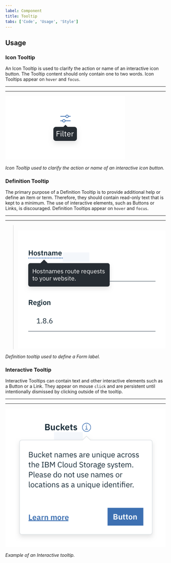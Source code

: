 ```yaml
---
label: Component
title: Tooltip
tabs: ['Code', 'Usage', 'Style']
---
```


## Usage

### Icon Tooltip
An Icon Tooltip is used to clarify the action or name of an interactive icon button. The Tooltip content should only contain one to two words. Icon Tooltips appear on `hover` and `focus`.

---
***
> 
![example of an icon tooltip](images/tooltip-usage-1.png)

_Icon Tooltip used to clarify the action or name of an interactive icon button._


### Definition Tooltip
The primary purpose of a Definition Tooltip is to provide additional help or define an item or term. Therefore, they should contain read-only text that is kept to a minimum. The use of interactive elements, such as Buttons or Links, is discouraged. Definition Tooltips appear on `hover` and `focus`.

---
***
> 
![example of a definition tooltip](images/tooltip-usage-2.png)

_Definition tooltip used to define a Form label._


### Interactive Tooltip
Interactive Tooltips can contain text and other interactive elements such as a Button or a Link. They appear on mouse `click` and are persistent until intentionally dismissed by clicking outside of the tooltip.

---
***
> 
![example of an interactive tooltip](images/tooltip-usage-3.png)

_Example of an Interactive tooltip._
